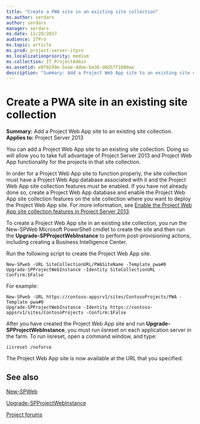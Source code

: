 ```yaml
---
title: "Create a PWA site in an existing site collection"
ms.author: serdars
author: serdars
manager: serdars
ms.date: 11/20/2017
audience: ITPro
ms.topic: article
ms.prod: project-server-itpro
ms.localizationpriority: medium
ms.collection: IT_ProjectAdmin
ms.assetid: e0f8249e-5eae-4dee-ba36-d6d57f1080ae
description: "Summary: Add a Project Web App site to an existing site collection."
---
```


# Create a PWA site in an existing site collection
 
 **Summary:** Add a Project Web App site to an existing site collection.<br/>
**Applies to:** Project Server 2013
  
You can add a Project Web App site to an existing site collection. Doing so will allow you to take full advantage of Project Server 2013 and Project Web App functionality for the projects in that site collection.
  
In order for a Project Web App site to function properly, the site collection must have a Project Web App database associated with it and the Project Web App site collection features must be enabled. If you have not already done so, create a Project Web App database and enable the Project Web App site collection features on the site collection where you want to deploy the Project Web App site. For more information, see [Enable the Project Web App site collection features in Project Server 2013](enable-the-project-web-app-site-collection-features-in-project-server-2013.md).
  
To create a Project Web App site in an existing site collection, you run the New-SPWeb Microsoft PowerShell cmdlet to create the site and then run the **Upgrade-SPProjectWebInstance** to perform post-provisioning actions, including creating a Business Intelligence Center.
  
Run the following script to create the Project Web App site.
  
```
New-SPweb -URL SiteCollectionURL/PWASiteName -Template pwa#0
Upgrade-SPProjectWebInstance -Identity SiteCollectionURL -Confirm:$False
```

For example:
  
```
New-SPweb -URL https://contoso-appsrv1/sites/ContosoProjects/PWA -Template pwa#0
Upgrade-SPProjectWebInstance -Identity https://contoso-appsrv1/sites/ContosoProjects -Confirm:$False
```

After you have created the Project Web App site and run **Upgrade-SPProjectWebInstance**, you must run iisreset on each application server in the farm. To run iisreset, open a command window, and type:
  
```
iisreset /noforce
```

The Project Web App site is now available at the URL that you specified.
  
## See also

[New-SPWeb](/powershell/module/sharepoint-server/New-SPWeb)
  
[Upgrade-SPProjectWebInstance](/powershell/module/sharepoint-server/)
  
[Project forums](https://social.technet.microsoft.com/Forums/en-US/category/project)